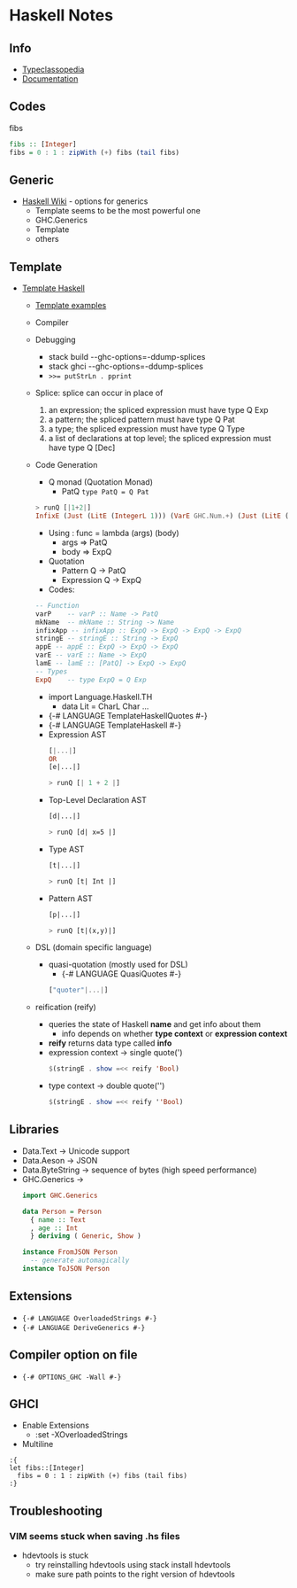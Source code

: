 # Haskell Notes

## Info

* [Typeclassopedia](https://wiki.haskell.org/Typeclassopedia)
* [Documentation](https://downloads.haskell.org/~ghc/8.0.2/docs/html/users_guide/)

## Codes

fibs
```haskell
fibs :: [Integer]
fibs = 0 : 1 : zipWith (+) fibs (tail fibs)
```

## Generic

  * [Haskell Wiki](https://wiki.haskell.org/Generics) - options for generics
    * Template seems to be the most powerful one
    * GHC.Generics
    * Template
    * others

## Template

* [Template Haskell](https://ocharles.org.uk/blog/guest-posts/2014-12-22-template-haskell.html)
  * [Template examples](http://hackage.haskell.org/package/derive)
  * Compiler
  * Debugging
    * stack build --ghc-options=-ddump-splices
    * stack ghci --ghc-options=-ddump-splices
    * ``` >>= putStrLn . pprint ```
  * Splice: splice can occur in place of
    1. an expression; the spliced expression must have type Q Exp
    1. a pattern; the spliced pattern must have type Q Pat
    1. a type; the spliced expression must have type Q Type
    1. a list of declarations at top level; the spliced expression must have type Q [Dec]

  * Code Generation
    * Q monad (Quotation Monad)
      - PatQ ```type PatQ = Q Pat```
    ```haskell
    > runQ [|1+2|]
    InfixE (Just (LitE (IntegerL 1))) (VarE GHC.Num.+) (Just (LitE (IntegerL 2)))
    ```
    * Using : func = lambda (args) (body)
      * args => PatQ
      * body => ExpQ
    * Quotation
      * Pattern Q -> PatQ
      * Expression Q -> ExpQ
    * Codes:
    ```haskell
    -- Function
    varP    -- varP :: Name -> PatQ
    mkName  -- mkName :: String -> Name
    infixApp -- infixApp :: ExpQ -> ExpQ -> ExpQ -> ExpQ
    stringE -- stringE :: String -> ExpQ
    appE -- appE :: ExpQ -> ExpQ -> ExpQ
    varE -- varE :: Name -> ExpQ
    lamE -- lamE :: [PatQ] -> ExpQ -> ExpQ
    -- Types
    ExpQ    -- type ExpQ = Q Exp
    ```
    * import Language.Haskell.TH
      * data Lit = CharL Char ...
    * {-# LANGUAGE TemplateHaskellQuotes #-}
    * {-# LANGUAGE TemplateHaskell #-}
    * Expression AST
      ```haskell
      [|...|]
      OR
      [e|...|]

      > runQ [| 1 + 2 |]
      ```
    * Top-Level Declaration AST
      ```haskell
      [d|...|]

      > runQ [d| x=5 |]
      ```
    * Type AST
      ```haskell
      [t|...|]

      > runQ [t| Int |]
      ```
    * Pattern AST
      ```haskell
      [p|...|]

      > runQ [t|(x,y)|]
      ```
  * DSL (domain specific language)
    * quasi-quotation (mostly used for DSL)
      * {-# LANGUAGE QuasiQuotes #-}
      ```haskell
      ["quoter"|...|]
      ```
  * reification (reify)
    * queries the state of Haskell __name__ and get info about them
      * info depends on whether __type context__ or __expression context__
    * **reify** returns data type called **info**
    * expression context -> single quote(')
      ```haskell
      $(stringE . show =<< reify 'Bool)
      ```
    * type context -> double quote('')
      ```haskell
      $(stringE . show =<< reify ''Bool)
      ```


## Libraries

* Data.Text -> Unicode support
* Data.Aeson -> JSON
* Data.ByteString -> sequence of bytes (high speed performance)
* GHC.Generics ->
  ``` Haskell
  import GHC.Generics

  data Person = Person
    { name :: Text
    , age :: Int
    } deriving ( Generic, Show )

  instance FromJSON Person
    -- generate automagically
  instance ToJSON Person
  ```

## Extensions

* ```{-# LANGUAGE OverloadedStrings #-}```
* ```{-# LANGUAGE DeriveGenerics #-}```

## Compiler option on file
* ```{-# OPTIONS_GHC -Wall #-}```

## GHCI

* Enable Extensions
  * :set -XOverloadedStrings
* Multiline
```
:{
let fibs::[Integer]
  fibs = 0 : 1 : zipWith (+) fibs (tail fibs)
:}
```

## Troubleshooting

### VIM seems stuck when saving .hs files

* hdevtools is stuck
  * try reinstalling hdevtools using stack install hdevtools
  * make sure path points to the right version of hdevtools

